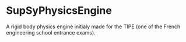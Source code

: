 # SupSyPhysicsEngine
A rigid body physics engine initialy made for the TIPE (one of the French engineering school entrance exams).


